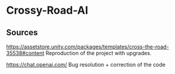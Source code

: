 # Crossy-Road-AI

## Sources
https://assetstore.unity.com/packages/templates/cross-the-road-35538#content Reproduction of the project with upgrades.

https://chat.openai.com/ Bug resolution + correction of the code
